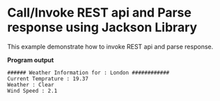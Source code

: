 Call/Invoke REST api and Parse response using Jackson Library
=====

This example demonstrate how to invoke REST api and parse response.

**Program output**

```
###### Weather Information for : London ############
Current Temprature : 19.37
Weather : Clear
Wind Speed : 2.1
```
